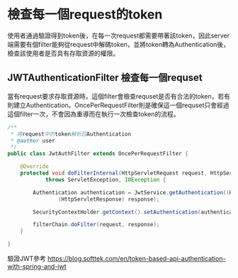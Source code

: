 # 檢查每一個request的token
使用者通過驗證得到token後，在每一次request都需要帶著該token，因此server端需要有個filter能夠從request中解碼token，並將token轉為Authentication後，檢查該使用者是否具有存取資源的權限。

## JWTAuthenticationFilter 檢查每一個requset
當有request要求存取資源時，這個filter會檢查requset是否有合法的token，若有則建立Authentication。OncePerRequestFilter則是確保這一個requset只會經過這個filter一次，不會因為重導而在執行一次檢查token的流程。
```java
/**
 * 將request中的token解析回Authentication
 * @author user
 */
public class JwtAuthFilter extends OncePerRequestFilter {

	@Override
	protected void doFilterInternal(HttpServletRequest request, HttpServletResponse response, FilterChain filterChain)
			throws ServletException, IOException {

		Authentication authentication = JwtService.getAuthentication((HttpServletRequest) request,
				(HttpServletResponse) response);

		SecurityContextHolder.getContext().setAuthentication(authentication);

		filterChain.doFilter(request, response);
	}

}
```

驗證JWT參考
https://blog.softtek.com/en/token-based-api-authentication-with-spring-and-jwt